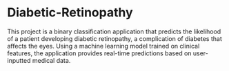 # Diabetic-Retinopathy
This project is a binary classification application that predicts the likelihood of a patient developing diabetic retinopathy, a complication of diabetes that affects the eyes. Using a machine learning model trained on clinical features, the application provides real-time predictions based on user-inputted medical data.
